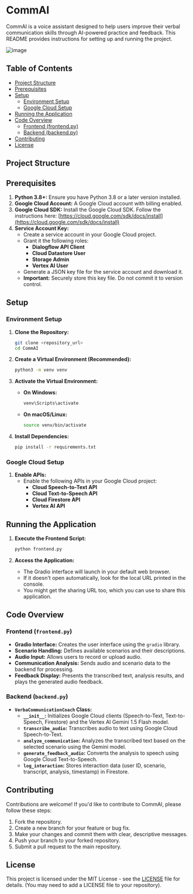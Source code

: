 # CommAI

CommAI is a voice assistant designed to help users improve their verbal communication skills through AI-powered practice and feedback. This README provides instructions for setting up and running the project.

![image](https://github.com/user-attachments/assets/9d695454-f520-40f9-bad3-766ef72d6753)


## Table of Contents

*   [Project Structure](#project-structure)
*   [Prerequisites](#prerequisites)
*   [Setup](#setup)
    *   [Environment Setup](#environment-setup)
    *   [Google Cloud Setup](#google-cloud-setup)
*   [Running the Application](#running-the-application)
*   [Code Overview](#code-overview)
    *   [Frontend (frontend.py)](#frontend-frontendpy)
    *   [Backend (backend.py)](#backend-backendpy)
*   [Contributing](#contributing)
*   [License](#license)

## Project Structure


## Prerequisites

1. **Python 3.8+:** Ensure you have Python 3.8 or a later version installed.
2. **Google Cloud Account:** A Google Cloud account with billing enabled.
3. **Google Cloud SDK:** Install the Google Cloud SDK. Follow the instructions here: [https://cloud.google.com/sdk/docs/install](https://cloud.google.com/sdk/docs/install)
4. **Service Account Key:**
    *   Create a service account in your Google Cloud project.
    *   Grant it the following roles:
        *   **Dialogflow API Client**
        *   **Cloud Datastore User**
        *   **Storage Admin**
        *   **Vertex AI User**
    *   Generate a JSON key file for the service account and download it.
    *   **Important:** Securely store this key file. Do not commit it to version control.

## Setup

### Environment Setup

1. **Clone the Repository:**

    ```bash
    git clone <repository_url>
    cd CommAI
    ```

2. **Create a Virtual Environment (Recommended):**

    ```bash
    python3 -m venv venv
    ```

3. **Activate the Virtual Environment:**

    *   **On Windows:**

        ```bash
        venv\Scripts\activate
        ```

    *   **On macOS/Linux:**

        ```bash
        source venv/bin/activate
        ```

4. **Install Dependencies:**

    ```bash
    pip install -r requirements.txt
    ```

### Google Cloud Setup

1. **Enable APIs:**
    *   Enable the following APIs in your Google Cloud project:
        *   **Cloud Speech-to-Text API**
        *   **Cloud Text-to-Speech API**
        *   **Cloud Firestore API**
        *   **Vertex AI API**

## Running the Application

1. **Execute the Frontend Script:**

    ```bash
    python frontend.py
    ```

2. **Access the Application:**
    *   The Gradio interface will launch in your default web browser.
    *   If it doesn't open automatically, look for the local URL printed in the console.
    *   You might get the sharing URL too, which you can use to share this application.

## Code Overview

### Frontend (`frontend.py`)

*   **Gradio Interface:** Creates the user interface using the `gradio` library.
*   **Scenario Handling:** Defines available scenarios and their descriptions.
*   **Audio Input:** Allows users to record or upload audio.
*   **Communication Analysis:** Sends audio and scenario data to the backend for processing.
*   **Feedback Display:** Presents the transcribed text, analysis results, and plays the generated audio feedback.

### Backend (`backend.py`)

*   **`VerbaCommunicationCoach` Class:**
    *   **`__init__`:** Initializes Google Cloud clients (Speech-to-Text, Text-to-Speech, Firestore) and the Vertex AI Gemini 1.5 Flash model.
    *   **`transcribe_audio`:** Transcribes audio to text using Google Cloud Speech-to-Text.
    *   **`analyze_communication`:** Analyzes the transcribed text based on the selected scenario using the Gemini model.
    *   **`generate_feedback_audio`:** Converts the analysis to speech using Google Cloud Text-to-Speech.
    *   **`log_interaction`:** Stores interaction data (user ID, scenario, transcript, analysis, timestamp) in Firestore.

## Contributing

Contributions are welcome! If you'd like to contribute to CommAI, please follow these steps:

1. Fork the repository.
2. Create a new branch for your feature or bug fix.
3. Make your changes and commit them with clear, descriptive messages.
4. Push your branch to your forked repository.
5. Submit a pull request to the main repository.

## License

This project is licensed under the MIT License - see the [LICENSE](LICENSE) file for details. (You may need to add a LICENSE file to your repository).

